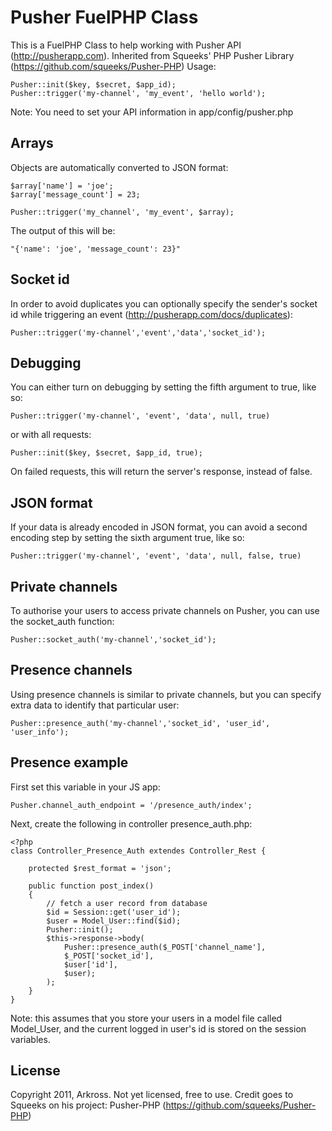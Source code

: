 Pusher FuelPHP Class
==================

This is a FuelPHP Class to help working with Pusher API (http://pusherapp.com).
Inherited from Squeeks' PHP Pusher Library (https://github.com/squeeks/Pusher-PHP)
Usage:

    Pusher::init($key, $secret, $app_id);
    Pusher::trigger('my-channel', 'my_event', 'hello world');

Note: You need to set your API information in app/config/pusher.php

Arrays
------
Objects are automatically converted to JSON format:

    $array['name'] = 'joe';
    $array['message_count'] = 23;

    Pusher::trigger('my_channel', 'my_event', $array);

The output of this will be:

    "{'name': 'joe', 'message_count': 23}"

Socket id
---------
In order to avoid duplicates you can optionally specify the sender's socket id while triggering an event (http://pusherapp.com/docs/duplicates):

    Pusher::trigger('my-channel','event','data','socket_id');

Debugging
---------
You can either turn on debugging by setting the fifth argument to true, like so:

    Pusher::trigger('my-channel', 'event', 'data', null, true)

or with all requests:

    Pusher::init($key, $secret, $app_id, true);

On failed requests, this will return the server's response, instead of false.

JSON format
-----------

If your data is already encoded in JSON format, you can avoid a second encoding step by setting the sixth argument true, like so:

	Pusher::trigger('my-channel', 'event', 'data', null, false, true)

Private channels
----------------
To authorise your users to access private channels on Pusher, you can use the socket_auth function:

    Pusher::socket_auth('my-channel','socket_id');

Presence channels
-----------------
Using presence channels is similar to private channels, but you can specify extra data to identify that particular user:

    Pusher::presence_auth('my-channel','socket_id', 'user_id', 'user_info');

Presence example
----------------

First set this variable in your JS app:

    Pusher.channel_auth_endpoint = '/presence_auth/index';

Next, create the following in controller presence_auth.php:

    <?php
	class Controller_Presence_Auth extendes Controller_Rest {
	
		protected $rest_format = 'json';
		
		public function post_index()
		{
			// fetch a user record from database
			$id = Session::get('user_id');
			$user = Model_User::find($id);
			Pusher::init();
			$this->response->body(
				Pusher::presence_auth($_POST['channel_name'],
				$_POST['socket_id'],
				$user['id'],
				$user);
			);
		}
	}

Note: this assumes that you store your users in a model file called Model_User, and the current logged in user's id is stored on the session variables.
  

License
-------
Copyright 2011, Arkross. Not yet licensed, free to use.
Credit goes to Squeeks on his project: Pusher-PHP (https://github.com/squeeks/Pusher-PHP)


